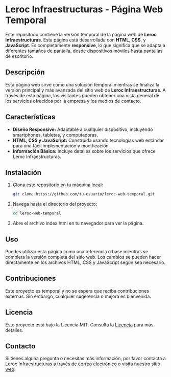 # Leroc Infraestructuras - Página Web Temporal

Este repositorio contiene la versión temporal de la página web de **Leroc Infraestructuras**. Esta página está desarrollada con **HTML**, **CSS**, y **JavaScript**. Es completamente **responsive**, lo que significa que se adapta a diferentes tamaños de pantalla, desde dispositivos móviles hasta pantallas de escritorio.

## Descripción

Esta página web sirve como una solución temporal mientras se finaliza la versión principal y más avanzada del sitio web de **Leroc Infraestructuras**. A través de esta página, los visitantes pueden obtener una vista general de los servicios ofrecidos por la empresa y los medios de contacto.

## Características

- **Diseño Responsive:** Adaptable a cualquier dispositivo, incluyendo smartphones, tabletas, y computadoras.
- **HTML, CSS y JavaScript:** Construida usando tecnologías web estándar para una fácil implementación y modificación.
- **Información Básica:** Incluye detalles sobre los servicios que ofrece Leroc Infraestructuras.

## Instalación

1. Clona este repositorio en tu máquina local:
   ```bash
   git clone https://github.com/tu-usuario/leroc-web-temporal.git
2. Navega hasta el directorio del proyecto:
   ```bash
   cd leroc-web-temporal
3. Abre el archivo index.html en tu navegador para ver la página.

## Uso

Puedes utilizar esta página como una referencia o base mientras se completa la versión completa del sitio web. Los cambios se pueden hacer directamente en los archivos HTML, CSS y JavaScript según sea necesario.

## Contribuciones

Este proyecto es temporal y no se espera que reciba contribuciones externas. Sin embargo, cualquier sugerencia o mejora es bienvenida.

## Licencia

Este proyecto está bajo la Licencia MIT. Consulta la [Licencia](https://www.youtube.com/watch?v=154CBkU94LQ) para más detalles.

## Contacto

Si tienes alguna pregunta o necesitas más información, por favor contacta a Leroc Infraestructuras a [través de correo electrónico](mailto:infraestructurasleroc@gmail.com) o visita nuestro [sitio web](https://lerocinfraestructuras.com/).
